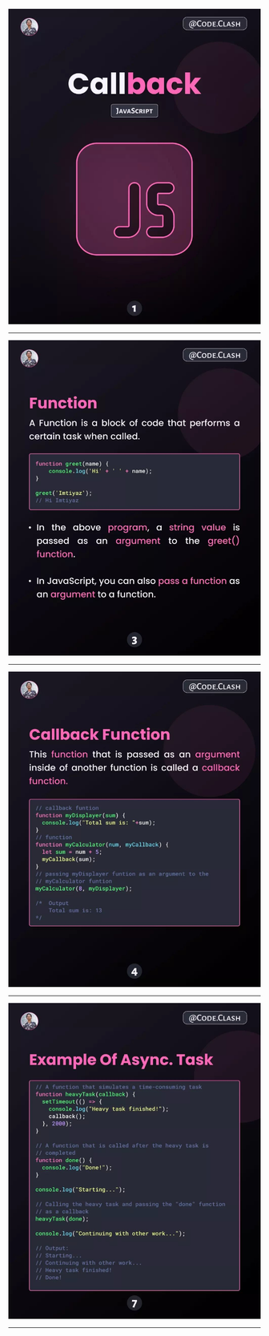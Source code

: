 ![callback notes!](/01-JS-Basic/05-Js-Async/01-CallBacks/notes/0.jpg "callback notes")

---

![callback notes!](/01-JS-Basic/05-Js-Async/01-CallBacks/notes/1.jpg "callback notes")

---

![callback notes!](/01-JS-Basic/05-Js-Async/01-CallBacks/notes/2.jpg "callback notes")

---

![callback notes!](/01-JS-Basic/05-Js-Async/01-CallBacks/notes/3.jpg "callback notes")

---
